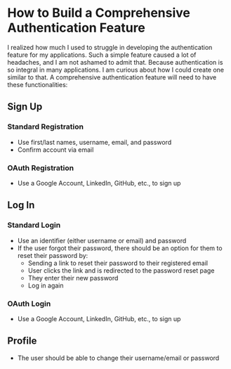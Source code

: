 # How to Build a Comprehensive Authentication Feature

I realized how much I used to struggle in developing the authentication feature for my applications. Such a simple feature caused a lot of headaches, and I am not ashamed to admit that. Because authentication is so integral in many applications. I am curious about how I could create one similar to that. A comprehensive authentication feature will need to have these functionalities:

## Sign Up
### Standard Registration
- Use first/last names, username, email, and password
- Confirm account via email
### OAuth Registration
- Use a Google Account, LinkedIn, GitHub, etc., to sign up

## Log In
### Standard Login
- Use an identifier (either username or email) and password
- If the user forgot their password, there should be an option for them to reset their password by:
  - Sending a link to reset their password to their registered email
  - User clicks the link and is redirected to the password reset page
  - They enter their new password
  - Log in again
### OAuth Login
- Use a Google Account, LinkedIn, GitHub, etc., to sign up

## Profile
- The user should be able to change their username/email or password
